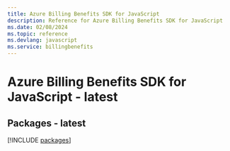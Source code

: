 ```yaml
---
title: Azure Billing Benefits SDK for JavaScript
description: Reference for Azure Billing Benefits SDK for JavaScript
ms.date: 02/08/2024
ms.topic: reference
ms.devlang: javascript
ms.service: billingbenefits
---
```

# Azure Billing Benefits SDK for JavaScript - latest
## Packages - latest
[!INCLUDE [packages](billing-benefits-index.md)]